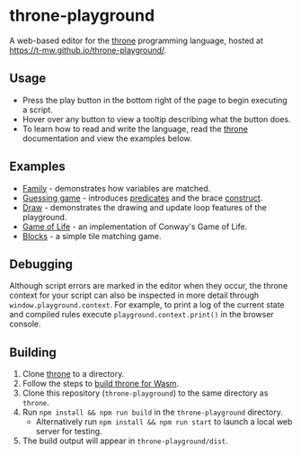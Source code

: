 # throne-playground

A web-based editor for the [throne](https://www.github.com/t-mw/throne) programming language, hosted at https://t-mw.github.io/throne-playground/.

## Usage

- Press the play button in the bottom right of the page to begin executing a script.
- Hover over any button to view a tooltip describing what the button does.
- To learn how to read and write the language, read the [throne](https://www.github.com/t-mw/throne) documentation and view the examples below.

## Examples

- [Family](https://t-mw.github.io/throne-playground/?gist=t-mw/a4af79a60704910e44a5ab15476e082e) - demonstrates how variables are matched.
- [Guessing game](https://t-mw.github.io/throne-playground/?gist=t-mw/c8018c20af9dee55a8de76338ff97467) - introduces [predicates](https://github.com/t-mw/throne#predicates) and the brace [construct](https://github.com/t-mw/throne#constructs).
- [Draw](https://t-mw.github.io/throne-playground/?gist=t-mw/d829ba2ec22538191418674b301f19bd) - demonstrates the drawing and update loop features of the playground.
- [Game of Life](https://t-mw.github.io/throne-playground/?gist=t-mw/aa714f7f160ac92d346edbc2f0230045) - an implementation of Conway's Game of Life.
- [Blocks](https://t-mw.github.io/throne-playground/?gist=t-mw/81320c91f5fd128e397b247d1296700e) - a simple tile matching game.

## Debugging

Although script errors are marked in the editor when they occur, the throne context for your script can also be inspected in more detail through `window.playground.context`.
For example, to print a log of the current state and compiled rules execute `playground.context.print()` in the browser console.

## Building

1. Clone [throne](https://www.github.com/t-mw/throne) to a directory.
1. Follow the steps to [build throne for Wasm](https://github.com/t-mw/throne#build-for-wasm).
1. Clone this repository (`throne-playground`) to the same directory as `throne`.
1. Run `npm install && npm run build` in the `throne-playground` directory.
   - Alternatively run `npm install && npm run start` to launch a local web server for testing.
1. The build output will appear in `throne-playground/dist`.
